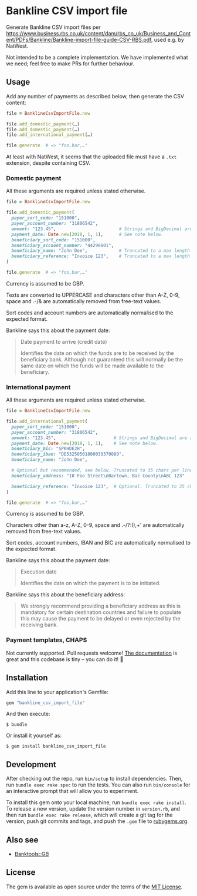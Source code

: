 # Bankline CSV import file

Generate Bankline CSV import files per <https://www.business.rbs.co.uk/content/dam/rbs_co_uk/Business_and_Content/PDFs/Bankline/Bankline-import-file-guide-CSV-RBS.pdf>, used e.g. by NatWest.

Not intended to be a complete implementation. We have implemented what we need; feel free to make PRs for further behaviour.


## Usage

Add any number of payments as described below, then generate the CSV content:

``` ruby
file = BanklineCsvImportFile.new

file.add_domestic_payment(…)
file.add_domestic_payment(…)
file.add_international_payment(…)

file.generate  # => "foo,bar,…"
```

At least with NatWest, it seems that the uploaded file must have a `.txt` extension, despite containing CSV.

### Domestic payment

All these arguments are required unless stated otherwise.

``` ruby
file = BanklineCsvImportFile.new

file.add_domestic_payment(
  payer_sort_code: "151000",
  payer_account_number: "31806542",
  amount: "123.45",                        # Strings and BigDecimal are allowed. (Floats are not advisable for money.) Rounded to 2 decimals.
  payment_date: Date.new(2018, 1, 1),      # See note below.
  beneficiary_sort_code: "151000",
  beneficiary_account_number: "44298801",
  beneficiary_name: "John Doe",            # Truncated to a max length of 35.
  beneficiary_reference: "Invoice 123",    # Truncated to a max length of 18.
)

file.generate  # => "foo,bar,…"
```

Currency is assumed to be GBP.

Texts are converted to UPPERCASE and characters other than A-Z, 0-9, space and .-/& are automatically removed from free-text values.

Sort codes and account numbers are automatically normalised to the expected format.

Bankline says this about the payment date:

> Date payment to arrive (credit date)
>
> Identifies the date on which the funds are to be received by the beneficiary bank. Although not guaranteed this will normally be the same date on which the funds will be made available to the beneficiary.


### International payment

All these arguments are required unless stated otherwise.

``` ruby
file = BanklineCsvImportFile.new

file.add_international_payment(
  payer_sort_code: "151000",
  payer_account_number: "31806542",
  amount: "123.45",                      # Strings and BigDecimal are allowed. (Floats are not advisable for money.)
  payment_date: Date.new(2018, 1, 1),    # See note below.
  beneficiary_bic: "SPKHDE2H",
  beneficiary_iban: "DE53250501800039370089",
  beneficiary_name: "John Doe",

  # Optional but recommended, see below. Truncated to 35 chars per line and max 3 lines.
  beneficiary_address: "10 Foo Street\nBartown, Baz County\nABC 123"

  beneficiary_reference: "Invoice 123",  # Optional. Truncated to 35 chars per line and max 4 lines.
)

file.generate  # => "foo,bar,…"
```

Currency is assumed to be GBP.

Characters other than a-z, A-Z, 0-9, space and .-/?:(),+' are automatically removed from free-text values.

Sort codes, account numbers, IBAN and BIC are automatically normalised to the expected format.

Bankline says this about the payment date:

> Execution date
>
> Identifies the date on which the payment is to be initiated.

Bankline says this about the beneficiary address:

> We strongly recommend providing a beneficiary address as this is mandatory for certain destination countries and failure to populate this may cause the payment to be delayed or even rejected by the receiving bank.


### Payment templates, CHAPS

Not currently supported. Pull requests welcome! [The documentation](https://www.business.rbs.co.uk/content/dam/rbs_co_uk/Business_and_Content/PDFs/Bankline/Bankline-import-file-guide-CSV-RBS.pdf) is great and this codebase is tiny – you can do it! 💪


## Installation

Add this line to your application's Gemfile:

```ruby
gem "bankline_csv_import_file"
```

And then execute:

    $ bundle

Or install it yourself as:

    $ gem install bankline_csv_import_file


## Development

After checking out the repo, run `bin/setup` to install dependencies. Then, run `bundle exec rake spec` to run the tests. You can also run `bin/console` for an interactive prompt that will allow you to experiment.

To install this gem onto your local machine, run `bundle exec rake install`. To release a new version, update the version number in `version.rb`, and then run `bundle exec rake release`, which will create a git tag for the version, push git commits and tags, and push the `.gem` file to [rubygems.org](https://rubygems.org).

## Also see

* [Banktools::GB](https://github.com/barsoom/banktools-gb)


## License

The gem is available as open source under the terms of the [MIT License](https://opensource.org/licenses/MIT).
